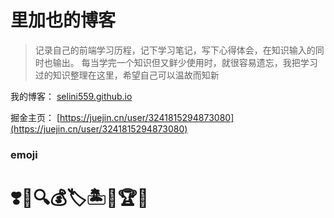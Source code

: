 # 里加也的博客

> 记录自己的前端学习历程，记下学习笔记，写下心得体会，在知识输入的同时也输出。
> 每当学完一个知识但又鲜少使用时，就很容易遗忘，我把学习过的知识整理在这里，希望自己可以温故而知新

我的博客：
[selini559.github.io](http://selini559.github.io)

掘金主页：
[https://juejin.cn/user/3241815294873080](https://juejin.cn/user/3241815294873080)

### emoji

# ❣️🌄🔍💰🏷️🏝️🌰🏆🍻
